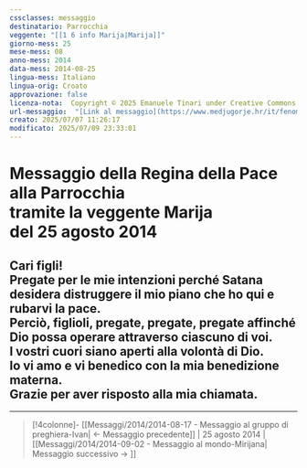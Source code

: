 ```yaml
---
cssclasses: messaggio
destinatario: Parrocchia
veggente: "[[1 6 info Marija|Marija]]"
giorno-mess: 25
mese-mess: 08
anno-mess: 2014
data-mess: 2014-08-25
lingua-mess: Italiano
lingua-orig: Croato
approvazione: false
licenza-nota:  Copyright © 2025 Emanuele Tinari under Creative Commons BY-NC-SA 4.0 https://creativecommons.org/licenses/by-nc-sa/4.0/
url-messaggio:  "[Link al messaggio](https://www.medjugorje.hr/it/fenomeno-di-medjugorje/messaggi-della-madonna/?datum=2014-8-25)"
creato: 2025/07/07 11:26:17
modificato: 2025/07/09 23:33:01
---
```


# Messaggio della Regina della Pace<br>alla Parrocchia<br>tramite la veggente Marija<br>del 25 agosto 2014

## Cari figli!<br>Pregate per le mie intenzioni perché Satana desidera distruggere il mio piano che ho qui e rubarvi la pace.<br>Perciò, figlioli, pregate, pregate, pregate affinché Dio possa operare attraverso ciascuno di voi.<br>I vostri cuori siano aperti alla volontà di Dio.<br>Io vi amo e vi benedico con la mia benedizione materna.<br>Grazie per aver risposto alla mia chiamata.

***

> [!4colonne]- [[Messaggi/2014/2014-08-17 - Messaggio al gruppo di preghiera-Ivan| ← Messaggio precedente]] | 25 agosto 2014 | [[Messaggi/2014/2014-09-02 - Messaggio al mondo-Mirijana| Messaggio successivo → ]]